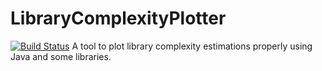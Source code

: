 # LibraryComplexityPlotter
[![Build Status](https://lambda.informatik.uni-tuebingen.de/jenkins/buildStatus/icon?job=LibraryComplexityPlotter)](https://lambda.informatik.uni-tuebingen.de/jenkins/view/EAGER/job/LibraryComplexityPlotter/)
A tool to plot library complexity estimations properly using Java and some libraries.
